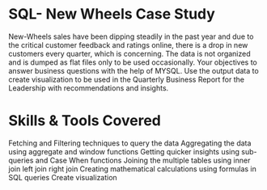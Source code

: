 # SQL- New Wheels Case Study

New-Wheels sales have been dipping steadily in the past year and due to the critical customer feedback and ratings online, there is a drop in new customers every quarter, which is concerning. The data is not organized and is dumped as flat files only to be used occasionally. Your objectives to answer business questions with the help of MYSQL. Use the output data to create visualization to be used in the Quarterly Business Report for the Leadership with recommendations and insights.
# Skills & Tools Covered
Fetching and Filtering techniques to query the data
Aggregating the data using aggregate and window functions
Getting quicker insights using sub-queries and Case When functions
Joining the multiple tables using inner join
left join
right join
Creating mathematical calculations using formulas in SQL queries
Create visualization
